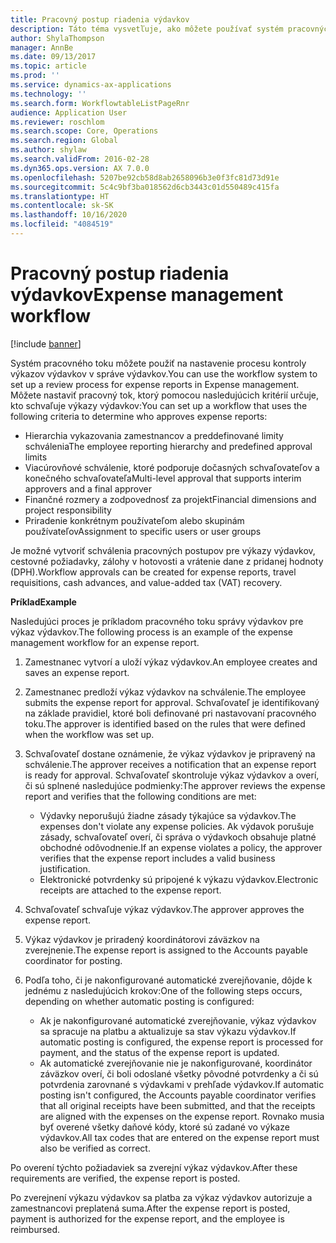 ```yaml
---
title: Pracovný postup riadenia výdavkov
description: Táto téma vysvetľuje, ako môžete používať systém pracovných tokov v aplikácii Microsoft Dynamics 365 Finance na nastavenie procesu kontroly výkazov výdavkov v správe výdavkov.
author: ShylaThompson
manager: AnnBe
ms.date: 09/13/2017
ms.topic: article
ms.prod: ''
ms.service: dynamics-ax-applications
ms.technology: ''
ms.search.form: WorkflowtableListPageRnr
audience: Application User
ms.reviewer: roschlom
ms.search.scope: Core, Operations
ms.search.region: Global
ms.author: shylaw
ms.search.validFrom: 2016-02-28
ms.dyn365.ops.version: AX 7.0.0
ms.openlocfilehash: 5207be92cb58d8ab2658096b3e0f3fc81d73d91e
ms.sourcegitcommit: 5c4c9bf3ba018562d6cb3443c01d550489c415fa
ms.translationtype: HT
ms.contentlocale: sk-SK
ms.lasthandoff: 10/16/2020
ms.locfileid: "4084519"
---
```

# <a name="expense-management-workflow"></a><span data-ttu-id="527fa-103">Pracovný postup riadenia výdavkov</span><span class="sxs-lookup"><span data-stu-id="527fa-103">Expense management workflow</span></span>

[!include [banner](../includes/banner.md)]

<span data-ttu-id="527fa-104">Systém pracovného toku môžete použiť na nastavenie procesu kontroly výkazov výdavkov v správe výdavkov.</span><span class="sxs-lookup"><span data-stu-id="527fa-104">You can use the workflow system to set up a review process for expense reports in Expense management.</span></span> <span data-ttu-id="527fa-105">Môžete nastaviť pracovný tok, ktorý pomocou nasledujúcich kritérií určuje, kto schvaľuje výkazy výdavkov:</span><span class="sxs-lookup"><span data-stu-id="527fa-105">You can set up a workflow that uses the following criteria to determine who approves expense reports:</span></span>

- <span data-ttu-id="527fa-106">Hierarchia vykazovania zamestnancov a preddefinované limity schválenia</span><span class="sxs-lookup"><span data-stu-id="527fa-106">The employee reporting hierarchy and predefined approval limits</span></span>
- <span data-ttu-id="527fa-107">Viacúrovňové schválenie, ktoré podporuje dočasných schvaľovateľov a konečného schvaľovateľa</span><span class="sxs-lookup"><span data-stu-id="527fa-107">Multi-level approval that supports interim approvers and a final approver</span></span>
- <span data-ttu-id="527fa-108">Finančné rozmery a zodpovednosť za projekt</span><span class="sxs-lookup"><span data-stu-id="527fa-108">Financial dimensions and project responsibility</span></span>
- <span data-ttu-id="527fa-109">Priradenie konkrétnym používateľom alebo skupinám používateľov</span><span class="sxs-lookup"><span data-stu-id="527fa-109">Assignment to specific users or user groups</span></span>

<span data-ttu-id="527fa-110">Je možné vytvoriť schválenia pracovných postupov pre výkazy výdavkov, cestovné požiadavky, zálohy v hotovosti a vrátenie dane z pridanej hodnoty (DPH).</span><span class="sxs-lookup"><span data-stu-id="527fa-110">Workflow approvals can be created for expense reports, travel requisitions, cash advances, and value-added tax (VAT) recovery.</span></span>

<span data-ttu-id="527fa-111">**Príklad**</span><span class="sxs-lookup"><span data-stu-id="527fa-111">**Example**</span></span>

<span data-ttu-id="527fa-112">Nasledujúci proces je príkladom pracovného toku správy výdavkov pre výkaz výdavkov.</span><span class="sxs-lookup"><span data-stu-id="527fa-112">The following process is an example of the expense management workflow for an expense report.</span></span>

1. <span data-ttu-id="527fa-113">Zamestnanec vytvorí a uloží výkaz výdavkov.</span><span class="sxs-lookup"><span data-stu-id="527fa-113">An employee creates and saves an expense report.</span></span>
2. <span data-ttu-id="527fa-114">Zamestnanec predloží výkaz výdavkov na schválenie.</span><span class="sxs-lookup"><span data-stu-id="527fa-114">The employee submits the expense report for approval.</span></span> <span data-ttu-id="527fa-115">Schvaľovateľ je identifikovaný na základe pravidiel, ktoré boli definované pri nastavovaní pracovného toku.</span><span class="sxs-lookup"><span data-stu-id="527fa-115">The approver is identified based on the rules that were defined when the workflow was set up.</span></span>
3. <span data-ttu-id="527fa-116">Schvaľovateľ dostane oznámenie, že výkaz výdavkov je pripravený na schválenie.</span><span class="sxs-lookup"><span data-stu-id="527fa-116">The approver receives a notification that an expense report is ready for approval.</span></span> <span data-ttu-id="527fa-117">Schvaľovateľ skontroluje výkaz výdavkov a overí, či sú splnené nasledujúce podmienky:</span><span class="sxs-lookup"><span data-stu-id="527fa-117">The approver reviews the expense report and verifies that the following conditions are met:</span></span>

    - <span data-ttu-id="527fa-118">Výdavky neporušujú žiadne zásady týkajúce sa výdavkov.</span><span class="sxs-lookup"><span data-stu-id="527fa-118">The expenses don't violate any expense policies.</span></span> <span data-ttu-id="527fa-119">Ak výdavok porušuje zásady, schvaľovateľ overí, či správa o výdavkoch obsahuje platné obchodné odôvodnenie.</span><span class="sxs-lookup"><span data-stu-id="527fa-119">If an expense violates a policy, the approver verifies that the expense report includes a valid business justification.</span></span>
    - <span data-ttu-id="527fa-120">Elektronické potvrdenky sú pripojené k výkazu výdavkov.</span><span class="sxs-lookup"><span data-stu-id="527fa-120">Electronic receipts are attached to the expense report.</span></span>

4. <span data-ttu-id="527fa-121">Schvaľovateľ schvaľuje výkaz výdavkov.</span><span class="sxs-lookup"><span data-stu-id="527fa-121">The approver approves the expense report.</span></span>
5. <span data-ttu-id="527fa-122">Výkaz výdavkov je priradený koordinátorovi záväzkov na zverejnenie.</span><span class="sxs-lookup"><span data-stu-id="527fa-122">The expense report is assigned to the Accounts payable coordinator for posting.</span></span>
6. <span data-ttu-id="527fa-123">Podľa toho, či je nakonfigurované automatické zverejňovanie, dôjde k jednému z nasledujúcich krokov:</span><span class="sxs-lookup"><span data-stu-id="527fa-123">One of the following steps occurs, depending on whether automatic posting is configured:</span></span>

    - <span data-ttu-id="527fa-124">Ak je nakonfigurované automatické zverejňovanie, výkaz výdavkov sa spracuje na platbu a aktualizuje sa stav výkazu výdavkov.</span><span class="sxs-lookup"><span data-stu-id="527fa-124">If automatic posting is configured, the expense report is processed for payment, and the status of the expense report is updated.</span></span>
    - <span data-ttu-id="527fa-125">Ak automatické zverejňovanie nie je nakonfigurované, koordinátor záväzkov overí, či boli odoslané všetky pôvodné potvrdenky a či sú potvrdenia zarovnané s výdavkami v prehľade výdavkov.</span><span class="sxs-lookup"><span data-stu-id="527fa-125">If automatic posting isn't configured, the Accounts payable coordinator verifies that all original receipts have been submitted, and that the receipts are aligned with the expenses on the expense report.</span></span> <span data-ttu-id="527fa-126">Rovnako musia byť overené všetky daňové kódy, ktoré sú zadané vo výkaze výdavkov.</span><span class="sxs-lookup"><span data-stu-id="527fa-126">All tax codes that are entered on the expense report must also be verified as correct.</span></span>

<span data-ttu-id="527fa-127">Po overení týchto požiadaviek sa zverejní výkaz výdavkov.</span><span class="sxs-lookup"><span data-stu-id="527fa-127">After these requirements are verified, the expense report is posted.</span></span>

<span data-ttu-id="527fa-128">Po zverejnení výkazu výdavkov sa platba za výkaz výdavkov autorizuje a zamestnancovi preplatená suma.</span><span class="sxs-lookup"><span data-stu-id="527fa-128">After the expense report is posted, payment is authorized for the expense report, and the employee is reimbursed.</span></span>
